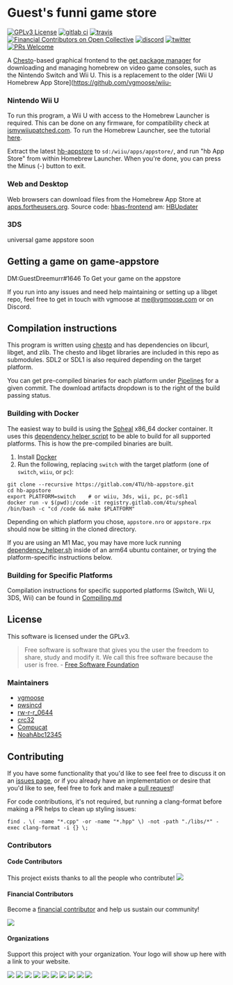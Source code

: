 # Guest's funni game store
[![GPLv3 License](https://img.shields.io/badge/license-GPLv3-blue.svg?style=flat-square)](https://opensource.org/licenses/GPL-3.0)
[![gitlab ci](https://gitlab.com/4TU/hb-appstore/badges/master/pipeline.svg?style=flat-square)](https://gitlab.com/4TU/hb-appstore/pipelines)
[![travis](https://img.shields.io/travis/fortheusers/hb-appstore.svg?label=travis&style=flat-square)](https://travis-ci.org/fortheusers/hb-appstore)
[![Financial Contributors on Open Collective](https://opencollective.com/fortheusers/all/badge.svg?label=financial+contributors&style=flat-square)](https://opencollective.com/fortheusers)
[![discord](https://img.shields.io/discord/339118412414582786.svg?color=blueviolet&label=discord&style=flat-square)](https://discordapp.com/invite/F2PKpEj)
[![twitter](https://img.shields.io/twitter/follow/wiiubru.svg?label=twitter&style=flat-square)](https://twitter.com/wiiubru)
[![PRs Welcome](https://img.shields.io/badge/PRs-welcome!-tomato.svg?style=flat-square)](http://makeapullrequest.com)

A [Chesto](https://gitlab.com/4TU/chesto)-based graphical frontend to the [get package manager](https://gitlab.com/4TU/libget) for downloading and managing homebrew on video game consoles, such as the Nintendo Switch and Wii U. This is a replacement to the older [Wii U Homebrew App Store](https://github.com/vgmoose/wiiu-

### Nintendo Wii U
To run this program, a Wii U with access to the Homebrew Launcher is required. This can be done on any firmware, for compatibility check at [ismywiiupatched.com](https://ismywiiupatched.com). To run the Homebrew Launcher, see the tutorial [here](https://wiiuguide.xyz/).

Extract the latest [hb-appstore](https://github.com/fortheusers/hb-appstore/releases) to `sd:/wiiu/apps/appstore/`, and run "hb App Store" from within Homebrew Launcher. When you're done, you can press the Minus (-) button to exit.

### Web and Desktop
Web browsers can download files from the Homebrew App Store at [apps.fortheusers.org](https://apps.fortheusers.org). Source code: [hbas-frontend](https://gitlab.com/4TU/hbas-frontend)
am: [HBUpdater](https://github.com/LyfeOnEdge/HBUpdater)

### 3DS
universal game appstore soon


## Getting a game on game-appstore
DM:GuestDreemurr#1646 To Get your game on the appstore

If you run into any issues and need help maintaining or setting up a libget repo, feel free to get in touch with vgmoose at me@vgmoose.com or on Discord.

## Compilation instructions
This program is written using [chesto](https://gitlab.com/4TU/chesto) and has dependencies on libcurl, libget, and zlib. The chesto and libget libraries are included in this repo as submodules. SDL2 or SDL1 is also required depending on the target platform.

You can get pre-compiled binaries for each platform under [Pipelines](https://gitlab.com/4TU/hb-appstore/pipelines) for a given commit. The download artifacts dropdown is to the right of the build passing status.

### Building with Docker
The easiest way to build is using the [Spheal](https://gitlab.com/4TU/spheal) x86_64 docker container. It uses this [dependency helper script](https://gitlab.com/4TU/spheal/-/blob/master/dependency_helper.sh) to be able to build for all supported platforms. This is how the pre-compiled binaries are built.

1. Install [Docker](https://www.docker.com)
2. Run the following, replacing `switch` with the target platform (one of `switch`, `wiiu`, or `pc`):
```
git clone --recursive https://gitlab.com/4TU/hb-appstore.git
cd hb-appstore
export PLATFORM=switch    # or wiiu, 3ds, wii, pc, pc-sdl1
docker run -v $(pwd):/code -it registry.gitlab.com/4tu/spheal /bin/bash -c "cd /code && make $PLATFORM"
```

Depending on which platform you chose, `appstore.nro` or `appstore.rpx` should now be sitting in the cloned directory.

If you are using an M1 Mac, you may have more luck running [dependency_helper.sh](https://gitlab.com/4TU/spheal/-/blob/master/dependency_helper.sh) inside of an arm64 ubuntu container, or trying the platform-specific instructions below.

### Building for Specific Platforms
Compilation instructions for specific supported platforms (Switch, Wii U, 3DS, Wii) can be found in [Compiling.md](https://gitlab.com/4TU/hb-appstore/-/blob/master/docs/Compiling.md)

## License
This software is licensed under the GPLv3.

> Free software is software that gives you the user the freedom to share, study and modify it. We call this free software because the user is free. - [Free Software Foundation](https://www.fsf.org/about/what-is-free-software)

### Maintainers
- [vgmoose](https://github.com/vgmoose)
- [pwsincd](https://github.com/pwsincd)
- [rw-r-r_0644](https://github.com/rw-r-r-0644)
- [crc32](https://github.com/crc-32)
- [Compucat](https://github.com/compucat)
- [NoahAbc12345](https://github.com/NoahAbc12345)

## Contributing
If you have some functionality that you'd like to see feel free to discuss it on an [issues page](https://github.com/fortheusers/hb-appstore/issues), or if you already have an implementation or desire that you'd like to see, feel free to fork and make a [pull request](https://github.com/fortheusers/hb-appstore/pulls)!

For code contributions, it's not required, but running a clang-format before making a PR helps to clean up styling issues:
```
find . \( -name "*.cpp" -or -name "*.hpp" \) -not -path "./libs/*" -exec clang-format -i {} \;
```

### Contributors

#### Code Contributors

This project exists thanks to all the people who contribute!
<a href="https://github.com/fortheusers/hb-appstore/graphs/contributors"><img src="https://opencollective.com/fortheusers/contributors.svg?width=890&button=false" /></a>

#### Financial Contributors
Become a [financial contributor](https://opencollective.com/fortheusers/contribute) and help us sustain our community!

<a href="https://opencollective.com/fortheusers"><img src="https://opencollective.com/fortheusers/individuals.svg?width=890"></a>

#### Organizations
Support this project with your organization. Your logo will show up here with a link to your website.

<a href="https://opencollective.com/fortheusers/organization/0/website"><img src="https://opencollective.com/fortheusers/organization/0/avatar.svg"></a>
<a href="https://opencollective.com/fortheusers/organization/1/website"><img src="https://opencollective.com/fortheusers/organization/1/avatar.svg"></a>
<a href="https://opencollective.com/fortheusers/organization/2/website"><img src="https://opencollective.com/fortheusers/organization/2/avatar.svg"></a>
<a href="https://opencollective.com/fortheusers/organization/3/website"><img src="https://opencollective.com/fortheusers/organization/3/avatar.svg"></a>
<a href="https://opencollective.com/fortheusers/organization/4/website"><img src="https://opencollective.com/fortheusers/organization/4/avatar.svg"></a>
<a href="https://opencollective.com/fortheusers/organization/5/website"><img src="https://opencollective.com/fortheusers/organization/5/avatar.svg"></a>
<a href="https://opencollective.com/fortheusers/organization/6/website"><img src="https://opencollective.com/fortheusers/organization/6/avatar.svg"></a>
<a href="https://opencollective.com/fortheusers/organization/7/website"><img src="https://opencollective.com/fortheusers/organization/7/avatar.svg"></a>
<a href="https://opencollective.com/fortheusers/organization/8/website"><img src="https://opencollective.com/fortheusers/organization/8/avatar.svg"></a>
<a href="https://opencollective.com/fortheusers/organization/9/website"><img src="https://opencollective.com/fortheusers/organization/9/avatar.svg"></a>
